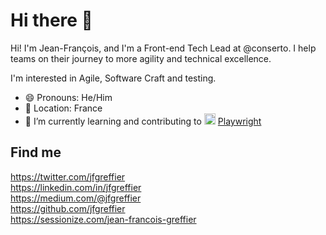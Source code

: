 # Hi there 👋

Hi! I'm Jean-François, and I'm a Front-end Tech Lead at @conserto. I help teams on their journey to more agility and technical excellence.

I'm interested in Agile, Software Craft and testing.

- 😄 Pronouns: He/Him
- 🥐 Location: France
- 🌱 I’m currently learning and contributing to <img width="18px" src="https://miro.medium.com/max/400/1*9L9CKODdyyGiX1iAwwtdYg.png" alt="Playwright logo"/> [Playwright](https://playwright.dev/)

<!--
**jfgreffier/jfgreffier** is a ✨ _special_ ✨ repository because its `README.md` (this file) appears on your GitHub profile.

Here are some ideas to get you started:

- 🔭 I’m currently working on ...
- 🌱 I’m currently learning ...
- 👯 I’m looking to collaborate on ...
- 🤔 I’m looking for help with ...
- 💬 Ask me about ...
- 📫 How to reach me: ...
- 😄 Pronouns: ...
- ⚡ Fun fact: ...
-->

## Find me
https://twitter.com/jfgreffier  
https://linkedin.com/in/jfgreffier  
https://medium.com/@jfgreffier  
https://github.com/jfgreffier  
https://sessionize.com/jean-francois-greffier
